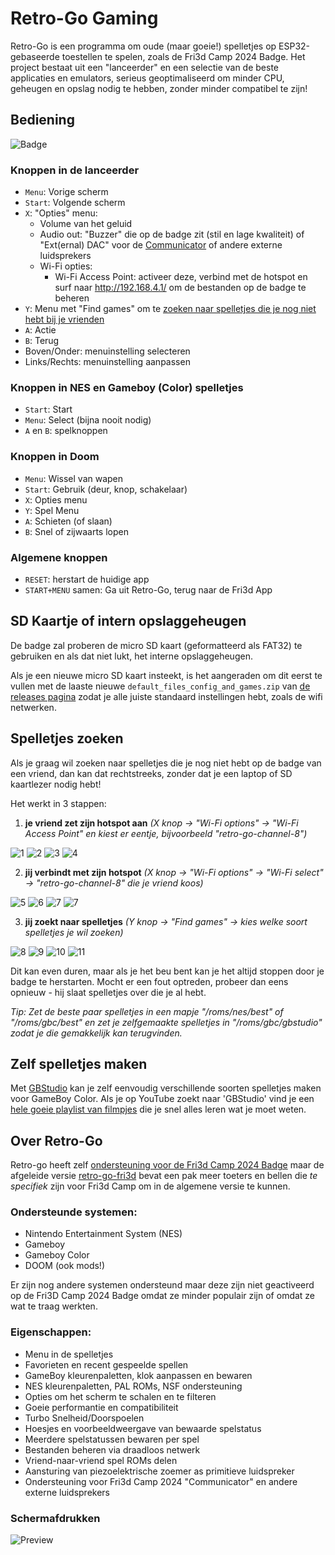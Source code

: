 # Retro-Go Gaming

Retro-Go is een programma om oude (maar goeie!) spelletjes op ESP32-gebaseerde toestellen te spelen, zoals de Fri3d Camp 2024 Badge.
Het project bestaat uit een "lanceerder" en een selectie van de beste applicaties en emulators, serieus geoptimaliseerd om minder CPU, geheugen en opslag nodig te hebben, zonder minder compatibel te zijn!

## Bediening

![Badge](Badge_Front.png)

### Knoppen in de lanceerder

- `Menu`: Vorige scherm
- `Start`: Volgende scherm
- `X`: "Opties" menu:
	- Volume van het geluid
	- Audio out: "Buzzer" die op de badge zit (stil en lage kwaliteit) of "Ext(ernal) DAC" voor de [Communicator](../communicator/) of andere externe luidsprekers
	- Wi-Fi opties:
		- Wi-Fi Access Point: activeer deze, verbind met de hotspot en surf naar http://192.168.4.1/ om de bestanden op de badge te beheren
- `Y`: Menu met "Find games" om te [zoeken naar spelletjes die je nog niet hebt bij je vrienden](#spelletjes-zoeken)
- `A`: Actie
- `B`: Terug
- Boven/Onder: menuinstelling selecteren
- Links/Rechts: menuinstelling aanpassen

### Knoppen in NES en Gameboy (Color) spelletjes

- `Start`: Start
- `Menu`: Select (bijna nooit nodig)
- `A` en `B`: spelknoppen

### Knoppen in Doom

- `Menu`: Wissel van wapen
- `Start`: Gebruik (deur, knop, schakelaar)
- `X`: Opties menu
- `Y`: Spel Menu
- `A`: Schieten (of slaan)
- `B`: Snel of zijwaarts lopen

### Algemene knoppen

- `RESET`: herstart de huidige app
- `START+MENU` samen: Ga uit Retro-Go, terug naar de Fri3d App

## SD Kaartje of intern opslaggeheugen

De badge zal proberen de micro SD kaart (geformatteerd als FAT32) te gebruiken en als dat niet lukt, het interne opslaggeheugen.

Als je een nieuwe micro SD kaart insteekt, is het aangeraden om dit eerst te vullen met de laaste nieuwe `default_files_config_and_games.zip` van [de releases pagina](https://github.com/tomvanbraeckel/retro-go-fri3d/releases) zodat je alle juiste standaard instellingen hebt, zoals de wifi netwerken.

## Spelletjes zoeken

Als je graag wil zoeken naar spelletjes die je nog niet hebt op de badge van een vriend, dan kan dat rechtstreeks, zonder dat je een laptop of SD kaartlezer nodig hebt!

Het werkt in 3 stappen:

1) **je vriend zet zijn hotspot aan** *(X knop -> "Wi-Fi options" -> "Wi-Fi Access Point" en kiest er eentje, bijvoorbeeld "retro-go-channel-8")*

![1](find-games/IMG_20240815_085800164_HDR.jpg) ![2](find-games/IMG_20240815_085813691.jpg)
![3](find-games/IMG_20240815_085830461_HDR.jpg)
![4](find-games/IMG_20240815_085843882.jpg)


2) **jij verbindt met zijn hotspot** *(X knop -> "Wi-Fi options" -> "Wi-Fi select" -> "retro-go-channel-8" die je vriend koos)*

![5](find-games/IMG_20240815_085935971_HDR.jpg)
![6](find-games/IMG_20240815_085945370_HDR.jpg)
![7](find-games/IMG_20240815_085955785_HDR.jpg)
![7](find-games/IMG_20240815_085955786.jpg)

3) **jij zoekt naar spelletjes** *(Y knop -> "Find games" -> kies welke soort spelletjes je wil zoeken)*

![8](find-games/IMG_20240815_090013986.jpg)
![9](find-games/IMG_20240815_090021780.jpg)
![10](find-games/IMG_20240815_090101521_HDR.jpg)
![11](find-games/IMG_20240815_090132268.jpg)

Dit kan even duren, maar als je het beu bent kan je het altijd stoppen door je badge te herstarten.
Mocht er een fout optreden, probeer dan eens opnieuw - hij slaat spelletjes over die je al hebt.

*Tip: Zet de beste paar spelletjes in een mapje "/roms/nes/best" of "/roms/gbc/best" en zet je zelfgemaakte spelletjes in "/roms/gbc/gbstudio" zodat je die gemakkelijk kan terugvinden.*

## Zelf spelletjes maken

Met [GBStudio](https://www.gbstudio.dev/) kan je zelf eenvoudig verschillende soorten spelletjes maken voor GameBoy Color. Als je op YouTube zoekt naar 'GBStudio' vind je een [hele goeie playlist van filmpjes](https://www.youtube.com/watch?v=hNXlV2tt7eE&list=PLmac3HPrav--Q4QKUVknwwMSNk1YECFKT) die je snel alles leren wat je moet weten.

## Over Retro-Go

Retro-go heeft zelf [ondersteuning voor de Fri3d Camp 2024 Badge](https://github.com/ducalex/retro-go/tree/dev/components/retro-go/targets/fri3d-2024) maar de afgeleide versie [retro-go-fri3d](https://github.com/tomvanbraeckel/retro-go-fri3d/) bevat een pak meer toeters en bellen die *te specifiek* zijn voor Fri3d Camp om in de algemene versie te kunnen.


### Ondersteunde systemen:

- Nintendo Entertainment System (NES)
- Gameboy
- Gameboy Color
- DOOM (ook mods!)

Er zijn nog andere systemen ondersteund maar deze zijn niet geactiveerd op de Fri3D Camp 2024 Badge omdat ze minder populair zijn of omdat ze wat te traag werkten.

### Eigenschappen:
- Menu in de spelletjes
- Favorieten en recent gespeelde spellen
- GameBoy kleurenpaletten, klok aanpassen en bewaren
- NES kleurenpaletten, PAL ROMs, NSF ondersteuning
- Opties om het scherm te schalen en te filteren
- Goeie performantie en compatibiliteit
- Turbo Snelheid/Doorspoelen
- Hoesjes en voorbeeldweergave van bewaarde spelstatus
- Meerdere spelstatussen bewaren per spel
- Bestanden beheren via draadloos netwerk
- Vriend-naar-vriend spel ROMs delen
- Aansturing van piezoelektrische zoemer as primitieve luidspreker
- Ondersteuning voor Fri3d Camp 2024 "Communicator" en andere externe luidsprekers

### Schermafdrukken

![Preview](retro-go-preview.jpg)